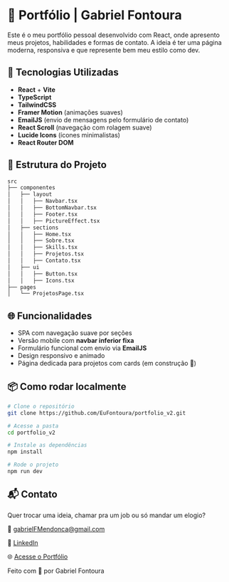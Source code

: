 # 💼 Portfólio | Gabriel Fontoura

Este é o meu portfólio pessoal desenvolvido com React, onde apresento meus projetos, habilidades e formas de contato. A ideia é ter uma página moderna, responsiva e que represente bem meu estilo como dev.

## 🚀 Tecnologias Utilizadas

- **React** + **Vite**
- **TypeScript**
- **TailwindCSS**
- **Framer Motion** (animações suaves)
- **EmailJS** (envio de mensagens pelo formulário de contato)
- **React Scroll** (navegação com rolagem suave)
- **Lucide Icons** (ícones minimalistas)
- **React Router DOM**

## 📁 Estrutura do Projeto
```bash
src 
├── componentes 
│   ├── layout 
│   │   ├── Navbar.tsx 
│   │   ├── BottomNavbar.tsx 
│   │   ├── Footer.tsx 
│   │   ├── PictureEffect.tsx 
│   ├── sections 
│   │   ├── Home.tsx 
│   │   ├── Sobre.tsx 
│   │   ├── Skills.tsx 
│   │   ├── Projetos.tsx 
│   │   ├── Contato.tsx 
│   ├── ui
│   │   ├── Button.tsx
│   │   ├── Icons.tsx
├── pages 
│   └── ProjetosPage.tsx

```


## 🌐 Funcionalidades

- SPA com navegação suave por seções
- Versão mobile com **navbar inferior fixa**
- Formulário funcional com envio via **EmailJS**
- Design responsivo e animado
- Página dedicada para projetos com cards (em construção 👷)

## 📦 Como rodar localmente

```bash
# Clone o repositório
git clone https://github.com/EuFontoura/portfolio_v2.git

# Acesse a pasta
cd portfolio_v2

# Instale as dependências
npm install

# Rode o projeto
npm run dev
```

## 📬 Contato

Quer trocar uma ideia, chamar pra um job ou só mandar um elogio?

📧 [gabrielFMendonca@gmail.com](mailto:gabrielFMendonca@gmail.com)

🔗 [LinkedIn](https://linkedin.com/in/gabriel-fontoura/)

🌐 [Acesse o Portfólio](gabrielfontouradev.vercel.app)

Feito com 💚 por Gabriel Fontoura